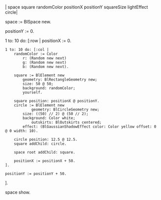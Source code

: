 | space square randomColor positionX positionY squareSize lightEffect circle|

space := BlSpace new.

positionY := 0.

1 to: 10 do: [:row |
    positionX := 0.

    1 to: 10 do: [:col |
        randomColor := Color
            r: (Random new next)
            g: (Random new next)
            b: (Random new next).

        square := BlElement new
            geometry: BlRectangleGeometry new;
            size: 50 @ 50;
            background: randomColor;
            yourself.

        square position: positionX @ positionY.
        circle := BlElement new
				geometry: BlCircleGeometry new;
            size: ((50) // 2) @ (50 // 2);
            background: Color white;
				outskirts: BlOutskirts centered;
            effect: (BlGaussianShadowEffect color: Color yellow offset: 0 @ 0 width: 10).
        
        circle position: 12.5 @ 12.5.
        square addChild: circle.

        space root addChild: square.

        positionX := positionX + 50.
    ].

    positionY := positionY + 50.
].

space show.


